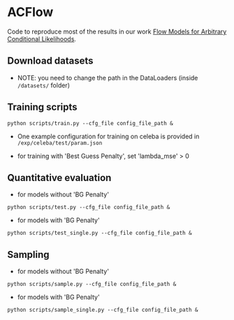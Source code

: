 # ACFlow

Code to reproduce most of the results in our work [Flow Models for Arbitrary Conditional Likelihoods](https://arxiv.org/abs/1909.06319).

## Download datasets
* NOTE: you need to change the path in the DataLoaders (inside `/datasets/` folder)

## Training scripts
```
python scripts/train.py --cfg_file config_file_path &
```

* One example configuration for training on celeba is provided in `/exp/celeba/test/param.json`

* for training with 'Best Guess Penalty', set 'lambda_mse' > 0

## Quantitative evaluation
* for models without 'BG Penalty'
```
python scripts/test.py --cfg_file config_file_path &
```

* for models with 'BG Penalty'
```
python scripts/test_single.py --cfg_file config_file_path &
```


## Sampling
* for models without 'BG Penalty'
```
python scripts/sample.py --cfg_file config_file_path &
```

* for models with 'BG Penalty'
```
python scripts/sample_single.py --cfg_file config_file_path &
```


